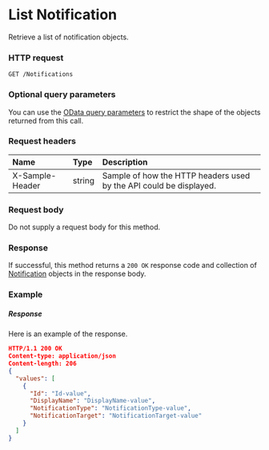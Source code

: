 # List Notification

Retrieve a list of notification objects.
### HTTP request
```http
GET /Notifications
```
### Optional query parameters
You can use the [OData query parameters](odata-optional-query-parameters.md) to restrict the shape of the objects returned from this call.
### Request headers
| Name       | Type | Description|
|:-----------|:------|:----------|
| X-Sample-Header  | string  | Sample of how the HTTP headers used by the API could be displayed.|

### Request body
Do not supply a request body for this method.
### Response
If successful, this method returns a `200 OK` response code and collection of [Notification](../resources/notification.md) objects in the response body.
### Example
##### Response
Here is an example of the response.
```json
HTTP/1.1 200 OK
Content-type: application/json
Content-length: 206
{
  "values": [
    {
      "Id": "Id-value",
      "DisplayName": "DisplayName-value",
      "NotificationType": "NotificationType-value",
      "NotificationTarget": "NotificationTarget-value"
    }
  ]
}
```

<!-- uuid: f093e0c6-8b6c-440d-876b-7f51049a77d3
2015-10-12 23:35:02 UTC -->